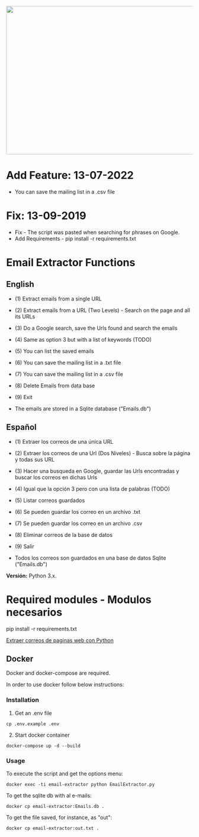 <p align="center">
  <img width="560" height="400" src="https://github.com/DiegoCaraballo/Email-extractor/blob/master/EmailExtractor.PNG">
</p>

# Add Feature: 13-07-2022
- You can save the mailing list in a .csv file

# Fix: 13-09-2019
- Fix - The script was pasted when searching for phrases on Google.
- Add Requirements - pip install -r requirements.txt

# Email Extractor Functions

## English 
- (1) Extract emails from a single URL
- (2) Extract emails from a URL (Two Levels) - Search on the page and all its URLs
- (3) Do a Google search, save the Urls found and search the emails
- (4) Same as option 3 but with a list of keywords (TODO)
- (5) You can list the saved emails
- (6) You can save the mailing list in a .txt file
- (7) You can save the mailing list in a .csv file
- (8) Delete Emails from data base
- (9) Exit

- The emails are stored in a Sqlite database ("Emails.db")

## Español
- (1) Extraer los correos de una única URL
- (2) Extraer los correos de una Url (Dos Niveles) - Busca sobre la página y todas sus URL
- (3) Hacer una busqueda en Google, guardar las Urls encontradas y buscar los correos en dichas Urls
- (4) Igual que la opción 3 pero con una lista de palabras (TODO)
- (5) Listar correos guardados
- (6) Se pueden guardar los correo en un archivo .txt
- (7) Se pueden guardar los correo en un archivo .csv
- (8) Eliminar correos de la base de datos
- (9) Salir

- Todos los correos son guardados en una base de datos Sqlite ("Emails.db")

**Versión:** Python 3.x.

# Required modules - Modulos necesarios

pip install -r requirements.txt

[Extraer correos de paginas web con Python](http://www.pythondiario.com/2018/04/extraer-correos-electronicos-de-paginas.html)

## Docker

Docker and docker-compose are required.

In order to use docker follow below instructions:

### Installation 

1. Get an .env file

```
cp .env.example .env
```

2. Start docker container

```
docker-compose up -d --build
```

### Usage

To execute the script and get the options menu:

```
docker exec -ti email-extractor python EmailExtractor.py
```

To get the sqlite db with al e-mails:

```
docker cp email-extractor:Emails.db .
```

To get the file saved, for instance, as "out":

```
docker cp email-extractor:out.txt .
```
